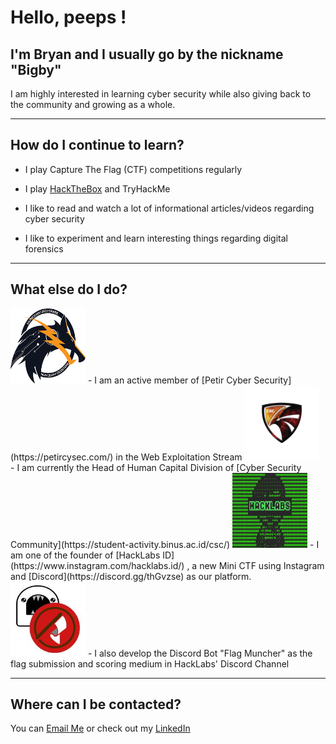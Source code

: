 # Hello, peeps !

## I'm Bryan and I usually go by the nickname "Bigby"

I am highly interested in learning cyber security while also giving back to the community and growing as a whole.

---

## How do I continue to learn?

- I play Capture The Flag (CTF) competitions regularly

- I play [HackTheBox](https://www.hackthebox.eu/home/users/profile/168660) and TryHackMe 

- I like to read and watch a lot of informational articles/videos regarding cyber security

- I like to experiment and learn interesting things regarding digital forensics

---

## What else do I do?

<img src="image/petir.jpg" alt="petir" width="120px" height="120px">
- I am an active member of [Petir Cyber Security](https://petircysec.com/) in the Web Exploitation Stream

<img src="image/csc.jpg" alt="csc" width="120px" height="120px">
- I am currently the Head of Human Capital Division of [Cyber Security Community](https://student-activity.binus.ac.id/csc/)

<img src="image/hacklabs.jpg" alt="hacklabs" width="120px" height="120px">
- I am one of the founder of [HackLabs ID](https://www.instagram.com/hacklabs.id/) , a new Mini CTF using Instagram and [Discord](https://discord.gg/thGvzse) as our platform.

<img src="image/flagmuncher.jpg" alt="flagmuncher" width="120px" height="120px">
- I also develop the Discord Bot "Flag Muncher" as the flag submission and scoring medium in HackLabs' Discord Channel

---

## Where can I be contacted?

You can [Email Me](mailto:lee.bryanmitchell@gmail.com) or check out my [LinkedIn](https://www.linkedin.com/in/bryan-mitchell-lee-14b0871b0/)